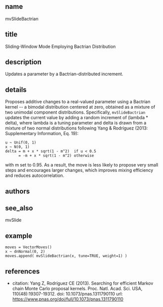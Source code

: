 ## name
mvSlideBactrian
## title
Sliding-Window Mode Employing Bactrian Distribution
## description
Updates a parameter by a Bactrian-distributed increment.
## details
Proposes additive changes to a real-valued parameter using a Bactrian kernel
-- a bimodal distribution centered at zero, obtained as a mixture of two
unimodal component distributions. Specifically, `mvSlideBactrian` updates
the current value by adding a random increment of (lambda * delta), where
lambda is a tuning parameter and delta is drawn from a mixture of two normal
distributions following Yang & Rodríguez (2013: Supplementary Information,
Eq. 19): 

    u ~ Unif(0, 1)
    x ~ N(0, 1)
    delta = m + x * sqrt(1 - m^2)  if u < 0.5
          = -m + x * sqrt(1 - m^2) otherwise

with m set to 0.95. As a result, the move is less likely to propose very small
steps and encourages larger changes, which improves mixing efficiency and
reduces autocorrelation.

## authors
## see_also
mvSlide
## example
    moves = VectorMoves()
    x ~ dnNormal(0, 2)
    moves.append( mvSlideBactrian(x, tune=TRUE, weight=1) )

## references
- citation: Yang Z, Rodríguez CE (2013). Searching for efficient Markov chain Monte Carlo proposal kernels. Proc. Natl. Acad. Sci. USA, 110(48):19307-19312.
  doi: 10.1073/pnas.1311790110
  url: https://www.pnas.org/doi/full/10.1073/pnas.1311790110
